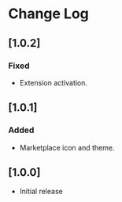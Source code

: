 # Change Log

## [1.0.2]

### Fixed
- Extension activation.

## [1.0.1]

### Added
- Marketplace icon and theme.

## [1.0.0]

- Initial release

